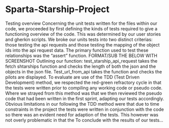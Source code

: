 # Sparta-Starship-Project

Testing overview
Concerning the unit tests written for the files within our code, we proceeded by first defining the kinds of tests required to give a functioning overview of the code. This was determined by our user stories and gherkin scripts. We broke our units tests into two distinct criterias: those testing the api requests and those testing the mapping of the object ids into the api request data. The primary function used to test these relationships was the “assert” function. 
FORMAT/SUB THE BELOW WITH SCREENSHOT
Outlining our function: test_starship_api_request takes the fetch shtarships function and checks the length of both the json and the objects in the json file. Test_url_from_api takes the function and checks the pilots are displayed.
To evaluate are use of the TDD (Test Driven Development) method, we respected the red-green refractory cycle in that the tests were written prior to compiling any working code or pseudo code. Where we strayed from this method was that we then reviewed the pseudo code that had been written in the first sprint, adapting our tests accordingly. Obvious limitations in our following the TDD method were that due to time constraints in the project the tests were written in conjunction with the code so there was an evident need for adaption of the tests. This however was not overly problematic in that the 
To conclude with the results of our tests…
